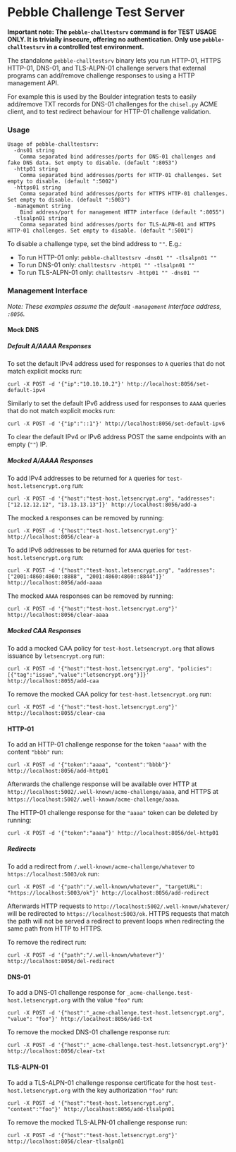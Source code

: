 # Pebble Challenge Test Server

**Important note: The `pebble-challtestsrv` command is for TEST USAGE ONLY. It
is trivially insecure, offering no authentication. Only use
`pebble-challtestsrv` in a controlled test environment.**

The standalone `pebble-challtestsrv` binary lets you run HTTP-01, HTTPS HTTP-01,
DNS-01, and TLS-ALPN-01 challenge servers that external programs can add/remove
challenge responses to using a HTTP management API.

For example this is used by the Boulder integration tests to easily add/remove
TXT records for DNS-01 challenges for the `chisel.py` ACME client, and to test
redirect behaviour for HTTP-01 challenge validation.

### Usage

```
Usage of pebble-challtestsrv:
  -dns01 string
    Comma separated bind addresses/ports for DNS-01 challenges and fake DNS data. Set empty to disable. (default ":8053")
  -http01 string
    Comma separated bind addresses/ports for HTTP-01 challenges. Set empty to disable. (default ":5002")
  -https01 string
    Comma separated bind addresses/ports for HTTPS HTTP-01 challenges. Set empty to disable. (default ":5003")
  -management string
    Bind address/port for management HTTP interface (default ":8055")
  -tlsalpn01 string
    Comma separated bind addresses/ports for TLS-ALPN-01 and HTTPS HTTP-01 challenges. Set empty to disable. (default ":5001")
```

To disable a challenge type, set the bind address to `""`. E.g.:

* To run HTTP-01 only: `pebble-challtestsrv -dns01 "" -tlsalpn01 ""`
* To run DNS-01 only: `challtestsrv -http01 "" -tlsalpn01 ""`
* To run TLS-ALPN-01 only: `challtestsrv -http01 "" -dns01 ""`

### Management Interface

_Note: These examples assume the default `-management` interface address, `:8056`._

#### Mock DNS

##### Default A/AAAA Responses

To set the default IPv4 address used for responses to `A` queries that do not
match explicit mocks run:

    curl -X POST -d '{"ip":"10.10.10.2"}' http://localhost:8056/set-default-ipv4

Similarly to set the default IPv6 address used for responses to `AAAA` queries
that do not match explicit mocks run:

    curl -X POST -d '{"ip":"::1"}' http://localhost:8056/set-default-ipv6

To clear the default IPv4 or IPv6 address POST the same endpoints with an empty
(`""`) IP.

##### Mocked A/AAAA Responses

To add IPv4 addresses to be returned for `A` queries for
`test-host.letsencrypt.org` run:

    curl -X POST -d '{"host":"test-host.letsencrypt.org", "addresses":["12.12.12.12", "13.13.13.13"]}' http://localhost:8056/add-a

The mocked `A` responses can be removed by running:

    curl -X POST -d '{"host":"test-host.letsencrypt.org"}' http://localhost:8056/clear-a

To add IPv6 addresses to be returned for `AAAA` queries for
`test-host.letsencrypt.org` run:

    curl -X POST -d '{"host":"test-host.letsencrypt.org", "addresses":["2001:4860:4860::8888", "2001:4860:4860::8844"]}' http://localhost:8056/add-aaaa

The mocked `AAAA` responses can be removed by running:

    curl -X POST -d '{"host":"test-host.letsencrypt.org"}' http://localhost:8056/clear-aaaa

##### Mocked CAA Responses

To add a mocked CAA policy for `test-host.letsencrypt.org` that allows issuance
by `letsencrypt.org` run:

    curl -X POST -d '{"host":"test-host.letsencrypt.org", "policies":[{"tag":"issue","value":"letsencrypt.org"}]}' http://localhost:8055/add-caa

To remove the mocked CAA policy for `test-host.letsencrypt.org` run:

    curl -X POST -d '{"host":"test-host.letsencrypt.org"}' http://localhost:8055/clear-caa

#### HTTP-01

To add an HTTP-01 challenge response for the token `"aaaa"` with the content `"bbbb"` run:

    curl -X POST -d '{"token":"aaaa", "content":"bbbb"}' http://localhost:8056/add-http01

Afterwards the challenge response will be available over HTTP at
`http://localhost:5002/.well-known/acme-challenge/aaaa`, and HTTPS at
`https://localhost:5002/.well-known/acme-challenge/aaaa`.

The HTTP-01 challenge response for the `"aaaa"` token can be deleted by running:

    curl -X POST -d '{"token":"aaaa"}' http://localhost:8056/del-http01

##### Redirects

To add a redirect from `/.well-known/acme-challenge/whatever` to
`https://localhost:5003/ok` run:

    curl -X POST -d '{"path":"/.well-known/whatever", "targetURL": "https://localhost:5003/ok"}' http://localhost:8056/add-redirect

Afterwards HTTP requests to `http://localhost:5002/.well-known/whatever/` will
be redirected to `https://localhost:5003/ok`. HTTPS requests that match the
path will not be served a redirect to prevent loops when redirecting the same
path from HTTP to HTTPS.

To remove the redirect run:

    curl -X POST -d '{"path":"/.well-known/whatever"}' http://localhost:8056/del-redirect

#### DNS-01

To add a DNS-01 challenge response for `_acme-challenge.test-host.letsencrypt.org` with
the value `"foo"` run:

    curl -X POST -d '{"host":"_acme-challenge.test-host.letsencrypt.org", "value": "foo"}' http://localhost:8056/add-txt

To remove the mocked DNS-01 challenge response run:

    curl -X POST -d '{"host":"_acme-challenge.test-host.letsencrypt.org"}' http://localhost:8056/clear-txt

#### TLS-ALPN-01

To add a TLS-ALPN-01 challenge response certificate for the host
`test-host.letsencrypt.org` with the key authorization `"foo"` run:

    curl -X POST -d '{"host":"test-host.letsencrypt.org", "content":"foo"}' http://localhost:8056/add-tlsalpn01

To remove the mocked TLS-ALPN-01 challenge response run:

    curl -X POST -d '{"host":"test-host.letsencrypt.org"}' http://localhost:8056/clear-tlsalpn01
